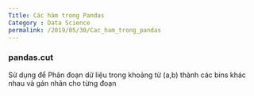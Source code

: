 ```yaml
---
Title: Các hàm trong Pandas
Category : Data Science
permalink: /2019/05/30/Cac_ham_trong_pandas
---
```


### pandas.cut
Sử dụng để Phân đoạn dữ liệu trong khoảng từ (a,b) thành các bins khác nhau và gán nhãn cho từng đoạn
